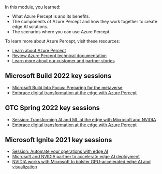 In this module, you learned:

- What Azure Percept is and its benefits.
- The components of Azure Percept and how they work together to create edge AI solutions.
- The scenarios where you can use Azure Percept.

To learn more about Azure Percept, visit these resources:

- [Learn about Azure Percept](https://azure.microsoft.com/en-us/services/azure-percept/)
- [Review Azure Percept technical documentation](/azure/azure-percept/)
- [Learn more about our customer and partner stories](https://techcommunity.microsoft.com/t5/internet-of-things-blog/bg-p/IoTBlog/label-name/Azure%20Percept)

## Microsoft Build 2022 key sessions

- [Microsoft Build Into Focus: Preparing for the metaverse](https://mybuild.microsoft.com/en-US/sessions/545e4d7d-152c-4f1a-8f32-5e7519098dbb?source=/schedule)
- [Embrace digital transformation at the edge with Azure Percept](https://mybuild.microsoft.com/en-US/sessions/f40fdc70-648a-4353-b483-cdf763b16c2f?source=sessions)

## GTC Spring 2022 key sessions

- [Session: Transforming AI and ML at the edge with Microsoft and NVIDIA](https://www.nvidia.com/en-us/on-demand/session/gtcspring22-s42525/)
- [Embrace digital transformation at the edge with Azure Percept](https://techcommunity.microsoft.com/t5/internet-of-things-blog/embrace-digital-transformation-at-the-edge-with-azure-percept/ba-p/3261300)

## Microsoft Ignite 2021 key sessions

- [Session: Automate your operations with edge AI](https://myignite.microsoft.com/sessions/dfc3448c-4048-4f15-b8f4-86c0f1a76684?source=sessions)
- [Microsoft and NVIDIA partner to accelerate edge AI deployment](https://techcommunity.microsoft.com/t5/internet-of-things/microsoft-and-nvidia-partner-to-accelerate-edge-ai-deployment/ba-p/2897307)
- [NVIDIA works with Microsoft to bolster GPU-accelerated edge AI and visualization](https://blogs.nvidia.com/blog/2021/10/28/nvidia-at-microsoft-ignite/)

